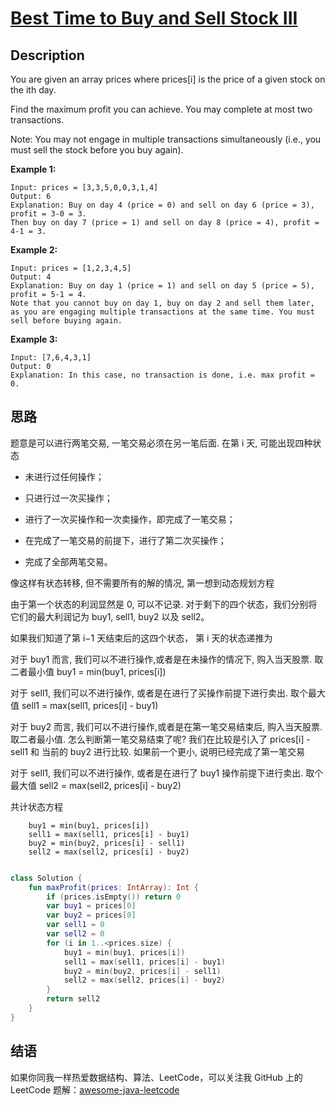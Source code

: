 # [Best Time to Buy and Sell Stock III][title]

## Description

You are given an array prices where prices[i] is the price of a given stock on the ith day.

Find the maximum profit you can achieve. You may complete at most two transactions.

Note: You may not engage in multiple transactions simultaneously (i.e., you must sell the stock before you buy again).


**Example 1:**

```
Input: prices = [3,3,5,0,0,3,1,4]
Output: 6
Explanation: Buy on day 4 (price = 0) and sell on day 6 (price = 3), profit = 3-0 = 3.
Then buy on day 7 (price = 1) and sell on day 8 (price = 4), profit = 4-1 = 3.

```

**Example 2:**

```
Input: prices = [1,2,3,4,5]
Output: 4
Explanation: Buy on day 1 (price = 1) and sell on day 5 (price = 5), profit = 5-1 = 4.
Note that you cannot buy on day 1, buy on day 2 and sell them later, as you are engaging multiple transactions at the same time. You must sell before buying again.

```

**Example 3:**

```
Input: [7,6,4,3,1]
Output: 0
Explanation: In this case, no transaction is done, i.e. max profit = 0.
```



## 思路
题意是可以进行两笔交易, 一笔交易必须在另一笔后面.
在第 i 天, 可能出现四种状态

- 未进行过任何操作；

- 只进行过一次买操作；

- 进行了一次买操作和一次卖操作，即完成了一笔交易；

- 在完成了一笔交易的前提下，进行了第二次买操作；

- 完成了全部两笔交易。

像这样有状态转移, 但不需要所有的解的情况, 第一想到动态规划方程

由于第一个状态的利润显然是 0, 可以不记录. 对于剩下的四个状态，我们分别将它们的最大利润记为 buy1, sell1, buy2 以及 sell2。

如果我们知道了第 i−1 天结束后的这四个状态， 第 i 天的状态递推为

对于 buy1 而言, 我们可以不进行操作,或者是在未操作的情况下, 购入当天股票. 取二者最小值
buy1 = min(buy1, prices[i])

对于 sell1, 我们可以不进行操作, 或者是在进行了买操作前提下进行卖出. 取个最大值
sell1 = max(sell1, prices[i] - buy1)

对于 buy2 而言, 我们可以不进行操作,或者是在第一笔交易结束后, 购入当天股票. 取二者最小值. 
怎么判断第一笔交易结束了呢? 我们在比较是引入了 prices[i] - sell1  和 当前的 buy2 进行比较. 如果前一个更小, 说明已经完成了第一笔交易


对于 sell1, 我们可以不进行操作, 或者是在进行了 buy1 操作前提下进行卖出. 取个最大值
sell2 = max(sell2, prices[i] - buy2)

共计状态方程

```text
    buy1 = min(buy1, prices[i])
    sell1 = max(sell1, prices[i] - buy1)
    buy2 = min(buy2, prices[i] - sell1)
    sell2 = max(sell2, prices[i] - buy2)
```

```kotlin

class Solution {
    fun maxProfit(prices: IntArray): Int {
        if (prices.isEmpty()) return 0
        var buy1 = prices[0]
        var buy2 = prices[0]
        var sell1 = 0
        var sell2 = 0
        for (i in 1..<prices.size) {
            buy1 = min(buy1, prices[i])
            sell1 = max(sell1, prices[i] - buy1)
            buy2 = min(buy2, prices[i] - sell1)
            sell2 = max(sell2, prices[i] - buy2)
        }
        return sell2
    }
}

```


## 结语

如果你同我一样热爱数据结构、算法、LeetCode，可以关注我 GitHub 上的 LeetCode 题解：[awesome-java-leetcode][ajl]



[title]: https://leetcode.cn/problems/best-time-to-buy-and-sell-stock-iii/
[ajl]: https://github.com/Blankj/awesome-java-leetcode
